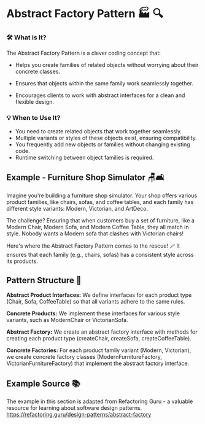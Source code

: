 # Abstract Factory Pattern 🏭 🔍

### 🛠️ What is It? 

The Abstract Factory Pattern is a clever coding concept that:

- Helps you create families of related objects without worrying about their concrete classes.

- Ensures that objects within the same family work seamlessly together.

- Encourages clients to work with abstract interfaces for a clean and flexible design.



### 💡 When to Use It?

- You need to create related objects that work together seamlessly.
- Multiple variants or styles of these objects exist, ensuring compatibility.
- You frequently add new objects or families without changing existing code.
- Runtime switching between object families is required.



## Example - Furniture Shop Simulator 🪑🛋️

Imagine you're building a furniture shop simulator. Your shop offers various product families, like chairs, sofas, and coffee tables, and each family has different style variants: Modern, Victorian, and ArtDeco. 

The challenge? Ensuring that when customers buy a set of furniture, like a Modern Chair, Modern Sofa, and Modern Coffee Table, they all match in style. Nobody wants a Modern sofa that clashes with Victorian chairs!

Here's where the Abstract Factory Pattern comes to the rescue! 🪄 It ensures that each family (e.g., chairs, sofas) has a consistent style across its products.


## Pattern Structure 🧩

**Abstract Product Interfaces:** We define interfaces for each product type (Chair, Sofa, CoffeeTable) so that all variants adhere to the same rules.

**Concrete Products:** We implement these interfaces for various style variants, such as ModernChair or VictorianSofa.

**Abstract Factory:** We create an abstract factory interface with methods for creating each product type (createChair, createSofa, createCoffeeTable).

**Concrete Factories:** For each product family variant (Modern, Victorian), we create concrete factory classes (ModernFurnitureFactory, VictorianFurnitureFactory) that implement the abstract factory interface.


## Example Source 📚
The example in this section is adapted from Refactoring Guru - a valuable resource for learning about software design patterns.
https://refactoring.guru/design-patterns/abstract-factory